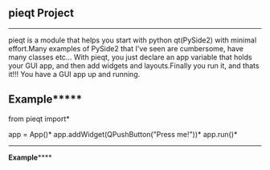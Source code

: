 ## pieqt Project
------

pieqt is a module that helps you start with python qt(PySide2) with minimal effort.Many examples of PySide2 that I've seen are cumbersome, have many classes etc...
With pieqt, you just declare an app variable that holds your GUI app, and then add widgets and layouts.Finally you run it, and thats it!!!
You have a GUI app up and running.

**************Example*******************
----------------------------------------
from pieqt import*

app = App()*
app.addWidget(QPushButton("Press me!"))*
app.run()*

---------------------------------------
**************Example******************

